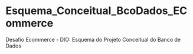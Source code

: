 # Esquema_Conceitual_BcoDados_ECommerce
Desafio Ecommerce - DIO: Esquema do Projeto Conceitual do Banco de Dados
